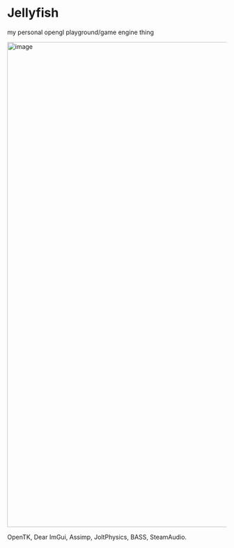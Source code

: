 # Jellyfish
my personal opengl playground/game engine thing

<img width="1922" height="1112" alt="image" src="https://github.com/user-attachments/assets/a118bbcf-7e17-4262-aae6-32250f3a113b" />
  
  
OpenTK, Dear ImGui, Assimp, JoltPhysics, BASS, SteamAudio.

